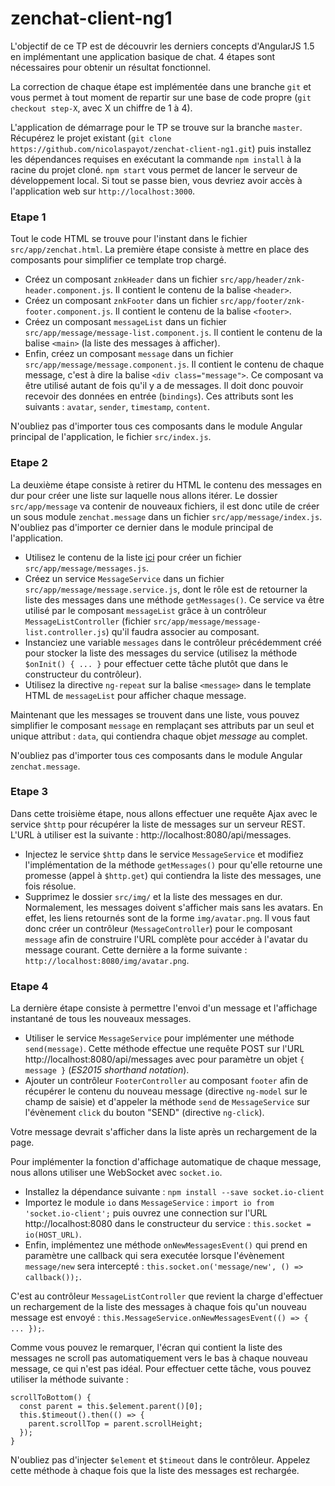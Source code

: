 # zenchat-client-ng1

L'objectif de ce TP est de découvrir les derniers concepts d'AngularJS 1.5 en implémentant une application basique de chat. 4 étapes sont nécessaires pour obtenir un résultat fonctionnel.

La correction de chaque étape est implémentée dans une branche `git` et vous permet à tout moment de repartir sur une base de code propre (`git checkout step-X`, avec X un chiffre de 1 à 4).

L'application de démarrage pour le TP se trouve sur la branche `master`. Récupérez le projet existant (`git clone https://github.com/nicolaspayot/zenchat-client-ng1.git`) puis installez les dépendances requises en exécutant la commande `npm install` à la racine du projet cloné. `npm start` vous permet de lancer le serveur de développement local. Si tout se passe bien, vous devriez avoir accès à l'application web sur `http://localhost:3000`.

### Etape 1

Tout le code HTML se trouve pour l'instant dans le fichier `src/app/zenchat.html`. La première étape consiste à mettre en place des composants pour simplifier ce template trop chargé.
- Créez un composant `znkHeader` dans un fichier `src/app/header/znk-header.component.js`. Il contient le contenu de la balise `<header>`.
- Créez un composant `znkFooter` dans un fichier `src/app/footer/znk-footer.component.js`. Il contient le contenu de la balise `<footer>`.
- Créez un composant `messageList` dans un fichier `src/app/message/message-list.component.js`. Il contient le contenu de la balise `<main>` (la liste des messages à afficher).
- Enfin, créez un composant `message` dans un fichier `src/app/message/message.component.js`. Il contient le contenu de chaque message, c'est à dire la balise `<div class="message">`. Ce composant va être utilisé autant de fois qu'il y a de messages. Il doit donc pouvoir recevoir des données en entrée (`bindings`). Ces attributs sont les suivants : `avatar`, `sender`, `timestamp`, `content`.

N'oubliez pas d'importer tous ces composants dans le module Angular principal de l'application, le fichier `src/index.js`.

### Etape 2

La deuxième étape consiste à retirer du HTML le contenu des messages en dur pour créer une liste sur laquelle nous allons itérer. Le dossier `src/app/message` va contenir de nouveaux fichiers, il est donc utile de créer un sous module `zenchat.message` dans un fichier `src/app/message/index.js`. N'oubliez pas d'importer ce dernier dans le module principal de l'application.

- Utilisez le contenu de la liste [ici](https://gist.github.com/nicolaspayot/4b1962e47d37186643c2a4c20f2cc47a) pour créer un fichier `src/app/message/messages.js`.
- Créez un service `MessageService` dans un fichier `src/app/message/message.service.js`, dont le rôle est de retourner la liste des messages dans une méthode `getMessages()`. Ce service va être utilisé par le composant `messageList` grâce à un contrôleur `MessageListController` (fichier `src/app/message/message-list.controller.js`) qu'il faudra associer au composant.
- Instanciez une variable `messages` dans le contrôleur précédemment créé pour stocker la liste des messages du service (utilisez la méthode `$onInit() { ... }` pour effectuer cette tâche plutôt que dans le constructeur du contrôleur).
- Utilisez la directive `ng-repeat` sur la balise `<message>` dans le template HTML de `messageList` pour afficher chaque message.

Maintenant que les messages se trouvent dans une liste, vous pouvez simplifier le composant `message` en remplaçant ses attributs par un seul et unique attribut : `data`, qui contiendra chaque objet *message* au complet.

N'oubliez pas d'importer tous ces composants dans le module Angular `zenchat.message`.

### Etape 3

Dans cette troisième étape, nous allons effectuer une requête Ajax avec le service `$http` pour récupérer la liste de messages sur un serveur REST. L'URL à utiliser est la suivante : http://localhost:8080/api/messages.

- Injectez le service `$http` dans le service `MessageService` et modifiez l'implémentation de la méthode `getMessages()` pour qu'elle retourne une promesse (appel à `$http.get`) qui contiendra la liste des messages, une fois résolue.
- Supprimez le dossier `src/img/` et la liste des messages en dur. Normalement, les messages doivent s'afficher mais sans les avatars. En effet, les liens retournés sont de la forme `img/avatar.png`. Il vous faut donc créer un contrôleur (`MessageController`) pour le composant `message` afin de construire l'URL complète pour accéder à l'avatar du message courant. Cette dernière a la forme suivante : `http://localhost:8080/img/avatar.png`.

### Etape 4

La dernière étape consiste à permettre l'envoi d'un message et l'affichage instantané de tous les nouveaux messages.

- Utiliser le service `MessageService` pour implémenter une méthode `send(message)`. Cette méthode effectue une requête POST sur l'URL http://localhost:8080/api/messages avec pour paramètre un objet `{ message }` (*ES2015 shorthand notation*).
- Ajouter un contrôleur `FooterController` au composant `footer` afin de récupérer le contenu du nouveau message (directive `ng-model` sur le champ de saisie) et d'appeler la méthode `send` de `MessageService` sur l'évènement `click` du bouton "SEND" (directive `ng-click`).

Votre message devrait s'afficher dans la liste après un rechargement de la page.

Pour implémenter la fonction d'affichage automatique de chaque message, nous allons utiliser une WebSocket avec `socket.io`.

- Installez la dépendance suivante : `npm install --save socket.io-client`
- Importez le module `io` dans `MessageService` : `import io from 'socket.io-client';` puis ouvrez une connection sur l'URL http://localhost:8080 dans le constructeur du service : `this.socket = io(HOST_URL)`.
- Enfin, implémentez une méthode `onNewMessagesEvent()` qui prend en paramètre une callback qui sera executée lorsque l'évènement `message/new` sera intercepté : `this.socket.on('message/new', () => callback());`.

C'est au contrôleur `MessageListController` que revient la charge d'effectuer un rechargement de la liste des messages à chaque fois qu'un nouveau message est envoyé : `this.MessageService.onNewMessagesEvent(() => { ... });`.

Comme vous pouvez le remarquer, l'écran qui contient la liste des messages ne scroll pas automatiquement vers le bas à chaque nouveau message, ce qui n'est pas idéal. Pour effectuer cette tâche, vous pouvez utiliser la méthode suivante :
```
scrollToBottom() {
  const parent = this.$element.parent()[0];
  this.$timeout().then(() => {
    parent.scrollTop = parent.scrollHeight;
  });
}
```
N'oubliez pas d'injecter `$element` et `$timeout` dans le contrôleur. Appelez cette méthode à chaque fois que la liste des messages est rechargée.

